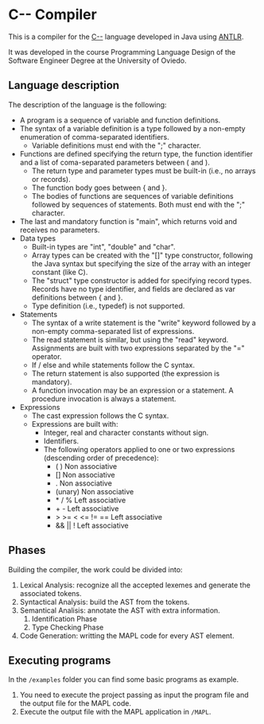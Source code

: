 # C-- Compiler

This is a compiler for the [C--](https://en.wikipedia.org/wiki/C--) language developed in Java using [ANTLR](https://www.antlr.org/).

It was developed in the course Programming Language Design of the Software Engineer Degree at the University of Oviedo.

## Language description
The description of the language is the following:
+ A program is a sequence of variable and function definitions.
+ The syntax of a variable definition is a type followed by a non-empty enumeration of comma-separated identifiers. 
  + Variable definitions must end with the ";" character.
+ Functions are defined specifying the return type, the function identifier and a list of coma-separated parameters between ( and ). 
  + The return type and parameter types must be built-in (i.e., no arrays or records).
  + The function body goes between { and }.
  + The bodies of functions are sequences of variable definitions followed by sequences of statements. Both must end with the ";" character.
+ The last and mandatory function is "main", which returns void and receives no parameters.
+ Data types
  + Built-in types are "int", "double" and "char". 
  + Array types can be created with the "[]" type constructor, following the Java syntax but specifying the size of the array with an integer constant (like C). 
  + The "struct" type constructor is added for specifying record types. Records have no type identifier, and fields are declared as var definitions between { and }. 
  + Type definition (i.e., typedef) is not supported.
+ Statements
  + The syntax of a write statement is the "write" keyword followed by a non-empty comma-separated list of expressions. 
  + The read statement is similar, but using the "read" keyword.
  Assignments are built with two expressions separated by the "=" operator.
  + If / else and while statements follow the C syntax. 
  + The return <expression> statement is also supported (the expression is mandatory).
  + A function invocation may be an expression or a statement. A procedure invocation is always a statement.
+ Expressions
  + The cast expression follows the C syntax.
  + Expressions are built with:
    + Integer, real and character constants without sign.
    + Identifiers.
    + The following operators applied to one or two expressions (descending order of precedence):
      + ( )		Non associative
      + []		Non associative
      + .		Non associative
      +  (unary)	Non associative
      +  \* / %		Left associative
      +  \+ -		Left associative
      +  \> >= < <= != ==		Left associative
      +  && || !		Left associative

## Phases

Building the compiler, the work could be divided into:
1. Lexical Analysis: recognize all the accepted lexemes and generate the associated tokens.
2. Syntactical Analysis: build the AST from the tokens.
3. Semantical Analisis: annotate the AST with extra information.
   1. Identification Phase
   2. Type Checking Phase
4. Code Generation: writting the MAPL code for every AST element.

## Executing programs

In the `/examples` folder you can find some basic programs as example. 

1. You need to execute the project passing as input the program file and the output file for the MAPL code.
2. Execute the output file with the MAPL application in `/MAPL`.


